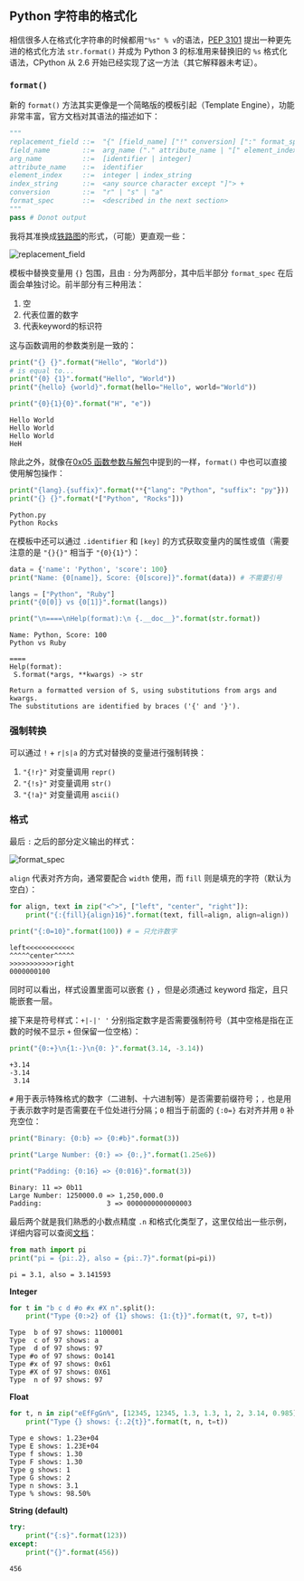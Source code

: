 
## Python 字符串的格式化

相信很多人在格式化字符串的时候都用`"%s" % v`的语法，[PEP 3101](https://www.python.org/dev/peps/pep-3101/) 提出一种更先进的格式化方法 `str.format()` 并成为 Python 3 的标准用来替换旧的 `%s` 格式化语法，CPython 从 2.6 开始已经实现了这一方法（其它解释器未考证）。

### `format()`

新的 `format()` 方法其实更像是一个简略版的模板引起（Template Engine），功能非常丰富，官方文档对其语法的描述如下：


```python
"""
replacement_field ::=  "{" [field_name] ["!" conversion] [":" format_spec] "}"
field_name        ::=  arg_name ("." attribute_name | "[" element_index "]")*
arg_name          ::=  [identifier | integer]
attribute_name    ::=  identifier
element_index     ::=  integer | index_string
index_string      ::=  <any source character except "]"> +
conversion        ::=  "r" | "s" | "a"
format_spec       ::=  <described in the next section>
"""
pass # Donot output
```

我将其准换成[铁路图](https://en.wikipedia.org/wiki/Syntax_diagram)的形式，（可能）更直观一些：

![replacement_field](http://7xiijd.com1.z0.glb.clouddn.com/replacement_field.jpg)

模板中替换变量用 `{}` 包围，且由 `:` 分为两部分，其中后半部分 `format_spec` 在后面会单独讨论。前半部分有三种用法：

1. 空
2. 代表位置的数字
3. 代表keyword的标识符

这与函数调用的参数类别是一致的：


```python
print("{} {}".format("Hello", "World"))
# is equal to...
print("{0} {1}".format("Hello", "World"))
print("{hello} {world}".format(hello="Hello", world="World"))

print("{0}{1}{0}".format("H", "e"))
```

    Hello World
    Hello World
    Hello World
    HeH


除此之外，就像在[0x05 函数参数与解包](https://github.com/rainyear/pytips/blob/master/Tips/2016-03-11-Arguments-and-Unpacking.ipynb)中提到的一样，`format()` 中也可以直接使用解包操作：


```python
print("{lang}.{suffix}".format(**{"lang": "Python", "suffix": "py"}))
print("{} {}".format(*["Python", "Rocks"]))
```

    Python.py
    Python Rocks


在模板中还可以通过 `.identifier` 和 `[key]` 的方式获取变量内的属性或值（需要注意的是 `"{}{}"` 相当于 `"{0}{1}"`）：


```python
data = {'name': 'Python', 'score': 100}
print("Name: {0[name]}, Score: {0[score]}".format(data)) # 不需要引号

langs = ["Python", "Ruby"]
print("{0[0]} vs {0[1]}".format(langs))

print("\n====\nHelp(format):\n {.__doc__}".format(str.format))
```

    Name: Python, Score: 100
    Python vs Ruby
    
    ====
    Help(format):
     S.format(*args, **kwargs) -> str
    
    Return a formatted version of S, using substitutions from args and kwargs.
    The substitutions are identified by braces ('{' and '}').


### 强制转换

可以通过 `!` + `r|s|a` 的方式对替换的变量进行强制转换：

1. `"{!r}"` 对变量调用 `repr()`
2. `"{!s}"` 对变量调用 `str()`
3. `"{!a}"` 对变量调用 `ascii()`

### 格式

最后 `:` 之后的部分定义输出的样式：

![format_spec](http://7xiijd.com1.z0.glb.clouddn.com/format_spec.jpg)

`align` 代表对齐方向，通常要配合 `width` 使用，而 `fill` 则是填充的字符（默认为空白）：


```python
for align, text in zip("<^>", ["left", "center", "right"]):
    print("{:{fill}{align}16}".format(text, fill=align, align=align))
    
print("{:0=10}".format(100)) # = 只允许数字
```

    left<<<<<<<<<<<<
    ^^^^^center^^^^^
    >>>>>>>>>>>right
    0000000100


同时可以看出，样式设置里面可以嵌套 `{}` ，但是必须通过 keyword 指定，且只能嵌套一层。

接下来是符号样式：`+|-|' '` 分别指定数字是否需要强制符号（其中空格是指在正数的时候不显示 `+` 但保留一位空格）：


```python
print("{0:+}\n{1:-}\n{0: }".format(3.14, -3.14))
```

    +3.14
    -3.14
     3.14


`#` 用于表示特殊格式的数字（二进制、十六进制等）是否需要前缀符号；`,` 也是用于表示数字时是否需要在千位处进行分隔；`0` 相当于前面的 `{:0=}` 右对齐并用 `0` 补充空位：


```python
print("Binary: {0:b} => {0:#b}".format(3))

print("Large Number: {0:} => {0:,}".format(1.25e6))

print("Padding: {0:16} => {0:016}".format(3))
```

    Binary: 11 => 0b11
    Large Number: 1250000.0 => 1,250,000.0
    Padding:                3 => 0000000000000003


最后两个就是我们熟悉的小数点精度 `.n` 和格式化类型了，这里仅给出一些示例，详细内容可以查阅[文档](https://docs.python.org/3/library/string.html#formatexamples)：


```python
from math import pi
print("pi = {pi:.2}, also = {pi:.7}".format(pi=pi))
```

    pi = 3.1, also = 3.141593


**Integer**


```python
for t in "b c d #o #x #X n".split():
    print("Type {0:>2} of {1} shows: {1:{t}}".format(t, 97, t=t))
```

    Type  b of 97 shows: 1100001
    Type  c of 97 shows: a
    Type  d of 97 shows: 97
    Type #o of 97 shows: 0o141
    Type #x of 97 shows: 0x61
    Type #X of 97 shows: 0X61
    Type  n of 97 shows: 97


**Float**


```python
for t, n in zip("eEfFgGn%", [12345, 12345, 1.3, 1.3, 1, 2, 3.14, 0.985]):
    print("Type {} shows: {:.2{t}}".format(t, n, t=t))
```

    Type e shows: 1.23e+04
    Type E shows: 1.23E+04
    Type f shows: 1.30
    Type F shows: 1.30
    Type g shows: 1
    Type G shows: 2
    Type n shows: 3.1
    Type % shows: 98.50%


**String (default)**


```python
try:
    print("{:s}".format(123))
except:
    print("{}".format(456))
```

    456

